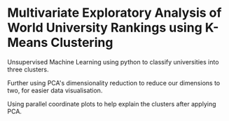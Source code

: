 # Multivariate Exploratory Analysis of World University Rankings using K-Means Clustering
Unsupervised Machine Learning using python to classify universities into three clusters.

Further using PCA's dimensionality reduction to reduce our dimensions to two, for easier data visualisation.

Using parallel coordinate plots to help explain the clusters after applying PCA.
